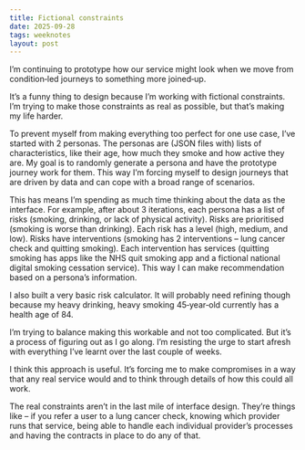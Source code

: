 ```yaml
---
title: Fictional constraints
date: 2025-09-28
tags: weeknotes
layout: post
---
```


I’m continuing to prototype how our service might look when we move from condition‑led journeys to something more joined‑up.

It’s a funny thing to design because I’m working with fictional constraints. I’m trying to make those constraints as real as possible, but that’s making my life harder.

To prevent myself from making everything too perfect for one use case, I’ve started with 2 personas. The personas are (JSON files with) lists of characteristics, like their age, how much they smoke and how active they are. My goal is to randomly generate a persona and have the prototype journey work for them. This way I’m forcing myself to design journeys that are driven by data and can cope with a broad range of scenarios.

This has means I’m spending as much time thinking about the data as the interface. For example, after about 3 iterations, each persona has a list of risks (smoking, drinking, or lack of physical activity). Risks are prioritised (smoking is worse than drinking). Each risk has a level (high, medium, and low). Risks have interventions (smoking has 2 interventions – lung cancer check and quitting smoking). Each intervention has services (quitting smoking has apps like the NHS quit smoking app and a fictional national digital smoking cessation service). This way I can make recommendation based on a persona’s information.

I also built a very basic risk calculator. It will probably need refining though because my heavy drinking, heavy smoking 45‑year‑old currently has a health age of 84.

I’m trying to balance making this workable and not too complicated. But it’s a process of figuring out as I go along. I’m resisting the urge to start afresh with everything I’ve learnt over the last couple of weeks.

I think this approach is useful. It’s forcing me to make compromises in a way that any real service would and to think through details of how this could all work.

The real constraints aren’t in the last mile of interface design. They’re things like – if you refer a user to a lung cancer check, knowing which provider runs that service, being able to handle each individual provider’s processes and having the contracts in place to do any of that.
